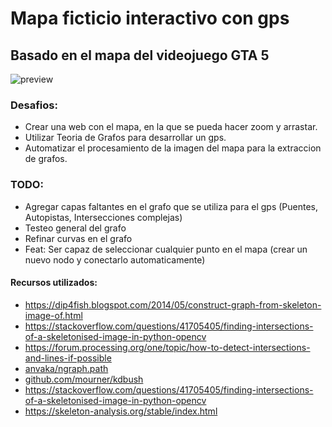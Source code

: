 # Mapa ficticio interactivo con gps
## Basado en el mapa del videojuego GTA 5

![preview](https://github.com/user-attachments/assets/cc2e67c2-8412-40fe-b865-b0ee943d5a84)

### Desafios:
* Crear una web con el mapa, en la que se pueda hacer zoom y arrastar.
* Utilizar Teoria de Grafos para desarrollar un gps.
* Automatizar el procesamiento de la imagen del mapa para la extraccion de grafos.

### TODO:
* Agregar capas faltantes en el grafo que se utiliza para el gps (Puentes, Autopistas, Intersecciones complejas)
* Testeo general del grafo
* Refinar curvas en el grafo
* Feat: Ser capaz de seleccionar cualquier punto en el mapa (crear un nuevo nodo y conectarlo automaticamente)

#### Recursos utilizados:
- https://dip4fish.blogspot.com/2014/05/construct-graph-from-skeleton-image-of.html
- https://stackoverflow.com/questions/41705405/finding-intersections-of-a-skeletonised-image-in-python-opencv
- https://forum.processing.org/one/topic/how-to-detect-intersections-and-lines-if-possible
- [anvaka/ngraph.path](https://github.com/anvaka/ngraph.path)
- [github.com/mourner/kdbush](https://github.com/mourner/kdbush)
- https://stackoverflow.com/questions/41705405/finding-intersections-of-a-skeletonised-image-in-python-opencv
- https://skeleton-analysis.org/stable/index.html